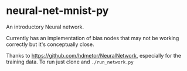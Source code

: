 # neural-net-mnist-py
An introductory Neural network.

Currently has an implementation of bias nodes that may not be working correctly but it's conceptually close.

Thanks to https://github.com/hdmetor/NeuralNetwork, especially for the training data. To run just clone and `./run_network.py`
